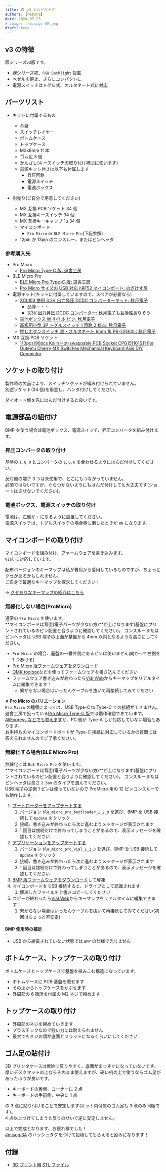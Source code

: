```yaml
---
title: 禊 v3 ビルドガイド
authors: [nekoha]
date: 2024-07-23
# image: ./misogi-QR.png
draft: true
---
```


## v3 の特徴

禊シリーズ`v3`版です。

- 禊シリーズ初、`RGB Backlight` 搭載
- ベゼルを廃止、さらにコンパクトに
- 電源スイッチはトグル式、オルタネート式に対応

## パーツリスト

- キットに付属するもの

  - 基盤
  - スイッチレイヤー
  - ボトムケース
  - トップケース
  - M3x8mm 11 本
  - ゴム足 3 個
  - かんざし(キースイッチの取り付け補助に使います)
  - 電源キット付きは以下も付属します
    - 昇圧回路
    - 電源スイッチ
    - 電池ボックス

- 別売り(ご自分で用意してください)
  - MX 互換 PCB ソケット 34 個
  - MX 互換キースイッチ 34 個
  - MX 互換キーキャップ 1u 34 個
  - マイコンボード
    - `Pro Micro` or `BLE Micro Pro`(下記参照)
  - 12pin か 13pin のコンスルー、またはピンヘッダ

### 参考購入先

- Pro Micro
  - [Pro Micro Type-C 版: 遊舎工房](https://shop.yushakobo.jp/products/3905)
- BLE Micro Pro
  - [BLE Micro Pro Type-C 版: 遊舎工房](https://shop.yushakobo.jp/products/ble-micro-pro?variant=37665571340449)
  - [Pro Micro サイズの USB 対応 nRF52 マイコンボード: のぎけす屋](https://booth.pm/ja/items/1177319)
- 電源キット(キットに付属していますので、スペアが必要なら)
  - [XCL103 使用 3.3V 出力昇圧 DCDC コンバーターキット: 秋月電子](https://akizukidenshi.com/catalog/g/g116116/)
    - 品薄・・・
    - [3.3V 出力昇圧 DCDC コンバーター: 秋月電子](https://akizukidenshi.com/catalog/g/g113066/)も互換性ありそう
  - [電池ボックス 単 4×1 本 ピン: 秋月電子](https://akizukidenshi.com/catalog/g/g102670/)
  - [基板用小型 3P トグルスイッチ 1 回路 2 接点: 秋月電子](https://akizukidenshi.com/catalog/g/g112407/)
  - [押しボタンスイッチ 黒・オルタネート 6mm 角 PB-22E60L: 秋月電子](https://akizukidenshi.com/catalog/g/g115968/)
- MX 互換 PCB ソケット
  - [110pcs/90pcs Kailh Hot-swappable PCB Socket CPG151101S11 For Outemu Cherry MX Switches Mechanical Keyboard Axis DIY Connector](https://s.click.aliexpress.com/e/_DkXFQeR)

## ソケットの取り付け

製作時の欠品により、スイッチソケットが組み付けられていません。  
別途ソケット(34 個)を用意し、ハンダ付けしてください。

ダイオード側を先にはんだ付けすると良いです。

## 電源部品の組付け

BMP を使う場合は電池ボックス、電源スイッチ、昇圧コンバータを組み付けます。

### 昇圧コンバータの取り付け

基盤の `I`, `G`, `O` とコンバータの `I`, `G`, `O` を合わせるようにはんだ付けしてください。

反対側の端子 3 つは未使用で、どこにもつながっていません。  
必須ではないですが、ぐらつかないようにもはんだ付けしても大丈夫です(ショートはさせないでください)。

### 電池ボックス、電源スイッチの取り付け

電池は、左側が `+` になるように設置してください。  
電源スイッチは、トグルスイッチの場合奥に倒したときが `ON` になります。

## マイコンボードの取り付け

マイコンボードを組み付け、ファームウェアを書き込みます。  
`Vial` に対応しています。

配布バージョンのキーマップは私が普段から愛用しているものですが、ちょっとクセがあるかもしれません。  
ご自身で最適なキーマップを探求してください！

→ [クセありなキーマップの紹介はこちら](/blog/2024/07/13/keymaps)

### 無線化しない場合(ProMicro)

通常の `Pro Micro` を使います。  
**マイコンボードは背面(電子パーツが少ない方)**が上になります(基盤にプリントされているのピン配置と合うように確認してください)。
コンスルーまたはピンヘッダは USB 端子の上面が基盤から 4mm 以内となるような高さにしてください。

- `Pro Micro` の場合、基盤の一番外側にあるピンは使いません(向かって左側を 1 つあける)
- [Pro Micro 版ファームウェアをダウンロード](/firmwares/禊v3/promicro-misogi-v3.zip)
- [QMK toolbox](https://github.com/qmk/qmk_toolbox/releases)などを使ってファームウェアを書き込んでください
- ファームウェア書き込みが終わったら[Vial Web](https://vial.rocks/)からキーマップをリアルタイムに編集できます！
  - 繋がらない場合はいったんケーブルを抜いて再接続してみてください

**※ Pro Micro のバリエーション**  
`Pro Micro` の種類によっては、USB Type-C to Type-C での接続ができません。  
遊舎工房で扱っている[Pro Micro Type-C 版](https://shop.yushakobo.jp/products/3905)では動作確認できています。  
[AliExpress などでも買えます](https://www.aliexpress.com/item/1005004900131198.html)が、PC 側が Type-A しか対応していない場合もあります。  
お手持ちのマイコンボードボードが Type-C 接続に対応しているかの質問には答えられませんのでご了承ください。

### 無線化する場合(BLE Micro Pro)

無線化には `BLE Micro Pro` を使います。  
**マイコンボードは背面(電子パーツが少ない方)**が上になります(基盤にプリントされているのピン配置と合うように確認してください)。
コンスルーまたはピンヘッダは高さ `2.5mm` のタイプを選んでください。  
USB 端子の逆側 1 ピンは使っていないので ProMicro 用の 12 ピンコンスルーでも動作します。

1. [ブートローダーをアップデートする](https://sekigon-gonnoc.github.io/BLE-Micro-Pro-WebConfigurator/#/update/bootloader)
   1. バージョン `ble_micro_pro_bootloader_1_2_0` を選び、BMP を USB 接続して `Update` をクリック
   2. 接続、書き込みが終わったら次に進むようメッセージが表示されます
   3. 1 回目は接続だけで終わってしまうことがあるので、表示メッセージを確認してください
2. [アプリケーションをアップデートする](https://sekigon-gonnoc.github.io/BLE-Micro-Pro-WebConfigurator/#/update/application)
   1. バージョン `ble_micro_pro_vial_1_2_0` を選び、BMP を USB 接続して `Update` をクリック
   2. 接続、書き込みが終わったら次に進むようメッセージが表示されます
   3. 1 回目は接続だけで終わってしまうことがあるので、表示メッセージを確認してください
3. [BMP 版ファームウェアをダウンロード](/firmwares/禊v3/bmp-misogi-v3.zip)して解凍
4. マイコンボードを USB 接続すると、ドライブとして認識されます
   1. 解凍したファイルを上書きコピーしてください
5. コピーが終わったら[Vial Web](https://vial.rocks/)からキーマップをリアルタイムに編集できます！
   1. 繋がらない場合はいったんケーブルを抜いて再接続してみてください(初回はちょっと不安定)

#### BMP 使用時の補足

- USB から給電されていない状態では `BMP` の仕様で光りません

## ボトムケース、トップケースの取り付け

ボトムケースとトップケースで基盤を挟みこむ構造になっています。

- ボトムケースに PCB 基盤を載せます
- その上からトップケースをかぶせます
- 外周部の 6 箇所を付属の M2 ネジで締めます

## トップケースの取り付け

- 外周部のネジを締めていきます
- プラスチックなので強い力には耐えられません
- 最大でもネジの頭が底面とフラットになるくらいにしてください

## ゴム足の貼付け

3D プリンタケースは微妙に反りやすく、底面がまっすぐになっていないです。  
厚いデスクマットの上ならそのまま使えますが、硬い机の上で使うならゴム足があったほうが良いです。

- キーボードの奥側、コーナーに 2 点
- キーボードの手前側、中央に 1 点

の 3 点に貼り付けることで安定します(キット内付属のゴム足も 3 点のみ同梱です)。  
4 点以上つけてしまうと反りのせいで逆に安定しません。

以上で完成となります、お疲れ様でした！  
[#misogi34](https://x.com/search?q=%23misogi34) のハッシュタグをつけて投稿してもらえると励みになります！

## 付録

- [3D プリント用 STL ファイル](/firmwares/禊v3/stl-misogi-v3.zip)
